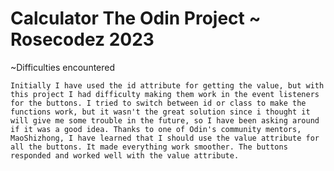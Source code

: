 # Calculator The Odin Project ~ Rosecodez 2023

~Difficulties encountered

    Initially I have used the id attribute for getting the value, but with this project I had difficulty making them work in the event listeners for the buttons. I tried to switch between id or class to make the functions work, but it wasn't the great solution since i thought it will give me some trouble in the future, so I have been asking around if it was a good idea. Thanks to one of Odin's community mentors, MaoShizhong, I have learned that I should use the value attribute for all the buttons. It made everything work smoother. The buttons responded and worked well with the value attribute.